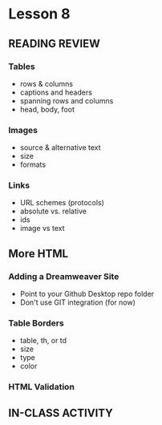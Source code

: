 # Lesson 8
    
## READING REVIEW

### Tables
* rows & columns
* captions and headers
* spanning rows and columns
* head, body, foot

### Images
* source & alternative text
* size
* formats

### Links
* URL schemes (protocols)
* absolute vs. relative
* ids
* image vs text

## More HTML

### Adding a Dreamweaver Site
* Point to your Github Desktop repo folder
* Don't use GIT integration (for now)

### Table Borders
* table, th, or td
* size
* type
* color

### HTML Validation

## IN-CLASS ACTIVITY
